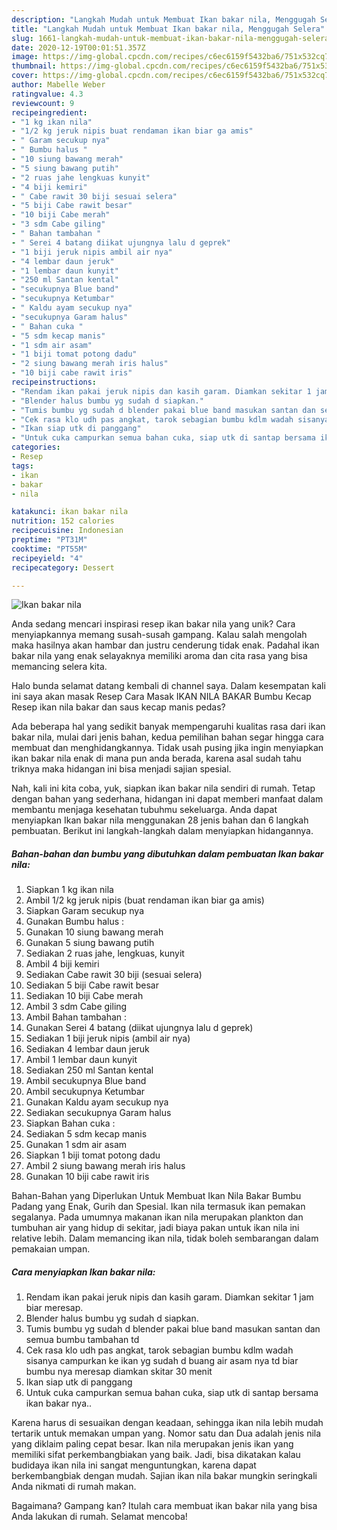 ```yaml
---
description: "Langkah Mudah untuk Membuat Ikan bakar nila, Menggugah Selera"
title: "Langkah Mudah untuk Membuat Ikan bakar nila, Menggugah Selera"
slug: 1661-langkah-mudah-untuk-membuat-ikan-bakar-nila-menggugah-selera
date: 2020-12-19T00:01:51.357Z
image: https://img-global.cpcdn.com/recipes/c6ec6159f5432ba6/751x532cq70/ikan-bakar-nila-foto-resep-utama.jpg
thumbnail: https://img-global.cpcdn.com/recipes/c6ec6159f5432ba6/751x532cq70/ikan-bakar-nila-foto-resep-utama.jpg
cover: https://img-global.cpcdn.com/recipes/c6ec6159f5432ba6/751x532cq70/ikan-bakar-nila-foto-resep-utama.jpg
author: Mabelle Weber
ratingvalue: 4.3
reviewcount: 9
recipeingredient:
- "1 kg ikan nila"
- "1/2 kg jeruk nipis buat rendaman ikan biar ga amis"
- " Garam secukup nya"
- " Bumbu halus "
- "10 siung bawang merah"
- "5 siung bawang putih"
- "2 ruas jahe lengkuas kunyit"
- "4 biji kemiri"
- " Cabe rawit 30 biji sesuai selera"
- "5 biji Cabe rawit besar"
- "10 biji Cabe merah"
- "3 sdm Cabe giling"
- " Bahan tambahan "
- " Serei 4 batang diikat ujungnya lalu d geprek"
- "1 biji jeruk nipis ambil air nya"
- "4 lembar daun jeruk"
- "1 lembar daun kunyit"
- "250 ml Santan kental"
- "secukupnya Blue band"
- "secukupnya Ketumbar"
- " Kaldu ayam secukup nya"
- "secukupnya Garam halus"
- " Bahan cuka "
- "5 sdm kecap manis"
- "1 sdm air asam"
- "1 biji tomat potong dadu"
- "2 siung bawang merah iris halus"
- "10 biji cabe rawit iris"
recipeinstructions:
- "Rendam ikan pakai jeruk nipis dan kasih garam. Diamkan sekitar 1 jam biar meresap."
- "Blender halus bumbu yg sudah d siapkan."
- "Tumis bumbu yg sudah d blender pakai blue band masukan santan dan semua bumbu tambahan td"
- "Cek rasa klo udh pas angkat, tarok sebagian bumbu kdlm wadah sisanya campurkan ke ikan yg sudah d buang air asam nya td biar bumbu nya meresap diamkan skitar 30 menit"
- "Ikan siap utk di panggang"
- "Untuk cuka campurkan semua bahan cuka, siap utk di santap bersama ikan bakar nya.."
categories:
- Resep
tags:
- ikan
- bakar
- nila

katakunci: ikan bakar nila 
nutrition: 152 calories
recipecuisine: Indonesian
preptime: "PT31M"
cooktime: "PT55M"
recipeyield: "4"
recipecategory: Dessert

---
```



![Ikan bakar nila](https://img-global.cpcdn.com/recipes/c6ec6159f5432ba6/751x532cq70/ikan-bakar-nila-foto-resep-utama.jpg)

Anda sedang mencari inspirasi resep ikan bakar nila yang unik? Cara menyiapkannya memang susah-susah gampang. Kalau salah mengolah maka hasilnya akan hambar dan justru cenderung tidak enak. Padahal ikan bakar nila yang enak selayaknya memiliki aroma dan cita rasa yang bisa memancing selera kita.

Halo bunda selamat datang kembali di channel saya. Dalam kesempatan kali ini saya akan masak Resep Cara Masak IKAN NILA BAKAR Bumbu Kecap Resep ikan nila bakar dan saus kecap manis pedas?

Ada beberapa hal yang sedikit banyak mempengaruhi kualitas rasa dari ikan bakar nila, mulai dari jenis bahan, kedua pemilihan bahan segar hingga cara membuat dan menghidangkannya. Tidak usah pusing jika ingin menyiapkan ikan bakar nila enak di mana pun anda berada, karena asal sudah tahu triknya maka hidangan ini bisa menjadi sajian spesial.


Nah, kali ini kita coba, yuk, siapkan ikan bakar nila sendiri di rumah. Tetap dengan bahan yang sederhana, hidangan ini dapat memberi manfaat dalam membantu menjaga kesehatan tubuhmu sekeluarga. Anda dapat menyiapkan Ikan bakar nila menggunakan 28 jenis bahan dan 6 langkah pembuatan. Berikut ini langkah-langkah dalam menyiapkan hidangannya.

<!--inarticleads1-->

##### Bahan-bahan dan bumbu yang dibutuhkan dalam pembuatan Ikan bakar nila:

1. Siapkan 1 kg ikan nila
1. Ambil 1/2 kg jeruk nipis (buat rendaman ikan biar ga amis)
1. Siapkan  Garam secukup nya
1. Gunakan  Bumbu halus :
1. Gunakan 10 siung bawang merah
1. Gunakan 5 siung bawang putih
1. Sediakan 2 ruas jahe, lengkuas, kunyit
1. Ambil 4 biji kemiri
1. Sediakan  Cabe rawit 30 biji (sesuai selera)
1. Sediakan 5 biji Cabe rawit besar
1. Sediakan 10 biji Cabe merah
1. Ambil 3 sdm Cabe giling
1. Ambil  Bahan tambahan :
1. Gunakan  Serei 4 batang (diikat ujungnya lalu d geprek)
1. Sediakan 1 biji jeruk nipis (ambil air nya)
1. Sediakan 4 lembar daun jeruk
1. Ambil 1 lembar daun kunyit
1. Sediakan 250 ml Santan kental
1. Ambil secukupnya Blue band
1. Ambil secukupnya Ketumbar
1. Gunakan  Kaldu ayam secukup nya
1. Sediakan secukupnya Garam halus
1. Siapkan  Bahan cuka :
1. Sediakan 5 sdm kecap manis
1. Gunakan 1 sdm air asam
1. Siapkan 1 biji tomat potong dadu
1. Ambil 2 siung bawang merah iris halus
1. Gunakan 10 biji cabe rawit iris


Bahan-Bahan yang Diperlukan Untuk Membuat Ikan Nila Bakar Bumbu Padang yang Enak, Gurih dan Spesial. Ikan nila termasuk ikan pemakan segalanya. Pada umumnya makanan ikan nila merupakan plankton dan tumbuhan air yang hidup di sekitar, jadi biaya pakan untuk ikan nila ini relative lebih. Dalam memancing ikan nila, tidak boleh sembarangan dalam pemakaian umpan. 

<!--inarticleads2-->

##### Cara menyiapkan Ikan bakar nila:

1. Rendam ikan pakai jeruk nipis dan kasih garam. Diamkan sekitar 1 jam biar meresap.
1. Blender halus bumbu yg sudah d siapkan.
1. Tumis bumbu yg sudah d blender pakai blue band masukan santan dan semua bumbu tambahan td
1. Cek rasa klo udh pas angkat, tarok sebagian bumbu kdlm wadah sisanya campurkan ke ikan yg sudah d buang air asam nya td biar bumbu nya meresap diamkan skitar 30 menit
1. Ikan siap utk di panggang
1. Untuk cuka campurkan semua bahan cuka, siap utk di santap bersama ikan bakar nya..


Karena harus di sesuaikan dengan keadaan, sehingga ikan nila lebih mudah tertarik untuk memakan umpan yang. Nomor satu dan Dua adalah jenis nila yang diklaim paling cepat besar. Ikan nila merupakan jenis ikan yang memiliki sifat perkembangbiakan yang baik. Jadi, bisa dikatakan kalau budidaya ikan nila ini sangat menguntungkan, karena dapat berkembangbiak dengan mudah. Sajian ikan nila bakar mungkin seringkali Anda nikmati di rumah makan. 

Bagaimana? Gampang kan? Itulah cara membuat ikan bakar nila yang bisa Anda lakukan di rumah. Selamat mencoba!
